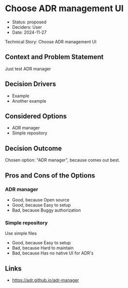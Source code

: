 # Choose ADR management UI

* Status: proposed
* Deciders: User
* Date: 2024-11-27

Technical Story: Choose ADR management UI

## Context and Problem Statement

Just test ADR manager

## Decision Drivers

* Example
* Another example

## Considered Options

* ADR manager
* Simple repository

## Decision Outcome

Chosen option: "ADR manager", because comes out best.

## Pros and Cons of the Options

### ADR manager

* Good, because Open source
* Good, because Easy to setup
* Bad, because Buggy authorization

### Simple repository

Use simple files

* Good, because Easy to setup
* Bad, because Hard to maintain
* Bad, because Has no native UI for ADR's

## Links

* https://adr.github.io/adr-manager
